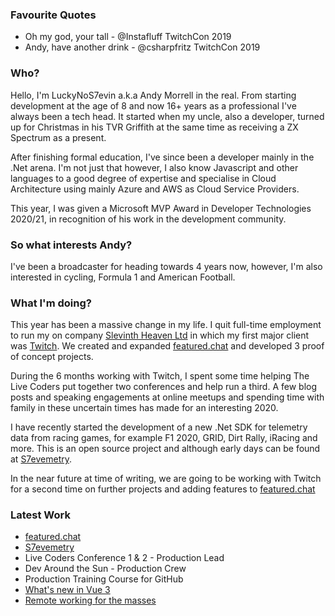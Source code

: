 <!--
**LuckyNoS7evin/luckynos7evin** is a ✨ _special_ ✨ repository because its `README.md` (this file) appears on your GitHub profile.

Here are some ideas to get you started:

- 🔭 I’m currently working on ...
- 🌱 I’m currently learning ...
- 👯 I’m looking to collaborate on ...
- 🤔 I’m looking for help with ...
- 💬 Ask me about ...
- 📫 How to reach me: ...
- 😄 Pronouns: ...
- ⚡ Fun fact: ...
-->

### Favourite Quotes
 - Oh my god, your tall - @Instafluff TwitchCon 2019
 - Andy, have another drink - @csharpfritz TwitchCon 2019

### Who?

Hello, I'm LuckyNoS7evin a.k.a Andy Morrell in the real. From starting development at the age of 8 and now 16+ years as a professional I've always been a tech head. It started when my uncle, also a developer, turned up for Christmas in his TVR Griffith at the same time as receiving a ZX Spectrum as a present.

After finishing formal education, I've since been a developer mainly in the .Net arena. I'm not just that however, I also know Javascript and other languages to a good degree of expertise and specialise in Cloud Architecture using mainly Azure and AWS as Cloud Service Providers.

This year, I was given a Microsoft MVP Award in Developer Technologies 2020/21, in recognition of his work in the development community.

### So what interests Andy?

I've been a broadcaster for heading towards 4 years now, however, I'm also interested in cycling, Formula 1 and American Football.

### What I'm doing?

This year has been a massive change in my life. I quit full-time employment to run my on company [Slevinth Heaven Ltd](https://slevinthheaven.com) in which my first major client was [Twitch](https://twitch.tv). We created and expanded [featured.chat](https://featured.chat) and developed 3 proof of concept projects.

During the 6 months working with Twitch, I spent some time helping The Live Coders put together two conferences and help run a third. A few blog posts and speaking engagements at online meetups and spending time with family in these uncertain times has made for an interesting 2020.

I have recently started the development of a new .Net SDK for telemetry data from racing games, for example F1 2020, GRID, Dirt Rally, iRacing and more. This is an open source project and although early days can be found at [S7evemetry](https://github.com/LuckyNoS7evin/s7evemetry).

In the near future at time of writing, we are going to be working with Twitch for a second time on further projects and adding features to [featured.chat](https://featured.chat)

### Latest Work

- [featured.chat](https://featured.chat)
- [S7evemetry](https://github.com/SlevinthHeaven/s7evemetry)
- Live Coders Conference 1 & 2 - Production Lead
- Dev Around the Sun - Production Crew
- Production Training Course for GitHub
- [What's new in Vue 3](https://www.grapecity.com/blogs/whats-new-in-vue-3)
- [Remote working for the masses](https://cloudblogs.microsoft.com/industry-blog/en-gb/technetuk/2020/05/19/remote-working-for-the-masses/)


